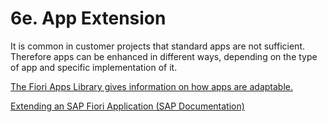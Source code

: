 # 6e. App Extension

It is common in customer projects that standard apps are not sufficient.
Therefore apps can be enhanced in different ways, depending on the type of app and specific implementation of it.

[The Fiori Apps Library gives information on how apps are adaptable.](https://fioriappslibrary.hana.ondemand.com/sap/fix/externalViewer/)

[Extending an SAP Fiori Application (SAP Documentation)](https://help.sap.com/docs/SAP%20Business%20Application%20Studio/584e0bcbfd4a4aff91c815cefa0bce2d/ada9567b767941aba8d49fdb4fdedea7.html)
